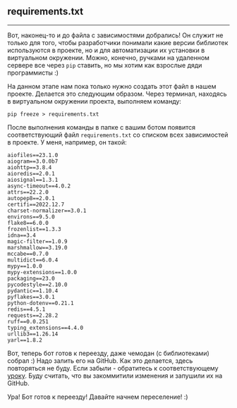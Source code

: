 ## requirements.txt
----------------

Вот, наконец-то и до файла с зависимостями добрались! Он служит не только для того, чтобы разработчики понимали какие версии библиотек используются в проекте, но и для автоматизации их установки в виртуальном окружении. Можно, конечно, ручками на удаленном сервере все через `pip` ставить, но мы хотим как взрослые дяди программисты :)

На данном этапе нам пока только нужно создать этот файл в нашем проекте. Делается это следующим образом. Через терминал, находясь в виртуальном окружении проекта, выполняем команду:

    pip freeze > requirements.txt

После выполнения команды в папке с вашим ботом появится соответствующий файл `requirements.txt` со списком всех зависимостей в проекте. У меня, например, он такой:

    aiofiles==23.1.0
    aiogram==3.0.0b7
    aiohttp==3.8.4
    aioredis==2.0.1
    aiosignal==1.3.1
    async-timeout==4.0.2
    attrs==22.2.0
    autopep8==2.0.1
    certifi==2022.12.7
    charset-normalizer==3.0.1
    environs==9.5.0
    flake8==6.0.0
    frozenlist==1.3.3
    idna==3.4
    magic-filter==1.0.9
    marshmallow==3.19.0
    mccabe==0.7.0
    multidict==6.0.4
    mypy==1.0.0
    mypy-extensions==1.0.0
    packaging==23.0
    pycodestyle==2.10.0
    pydantic==1.10.4
    pyflakes==3.0.1
    python-dotenv==0.21.1
    redis==4.5.1
    requests==2.28.2
    ruff==0.0.251
    typing_extensions==4.4.0
    urllib3==1.26.14
    yarl==1.8.2

Вот, теперь бот готов к переезду, даже чемодан (с библиотеками) собрал :) Надо залить его на GitHub. Как это делается, здесь повторяться не буду. Если забыли - обратитесь к соответствующему [уроку](https://stepik.org/lesson/816596/step/1?unit=819928). Буду считать, что вы закоммитили изменения и запушили их на GitHub.

Ура! Бот готов к переезду! Давайте начнем переселение! :)